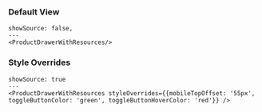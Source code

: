### Default View

```react
showSource: false,
---
<ProductDrawerWithResources/>
```
### Style Overrides

```react
showSource: true
---
<ProductDrawerWithResources styleOverrides={{mobileTopOffset: '55px', toggleButtonColor: 'green', toggleButtonHoverColor: 'red'}} />
```